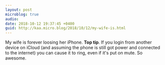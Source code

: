 ```yaml
---
layout: post
microblog: true
audio: 
date: 2018-10-12 19:37:45 +0400
guid: http://kaa.micro.blog/2018/10/12/my-wife-is.html
---
```

My wife is forever loosing her iPhone. **Top tip**. If you login from another device on iCloud (and assuming the phone is still got power and connected to the internet) you can cause it to ring, even if it's put on mute. So awesome.
